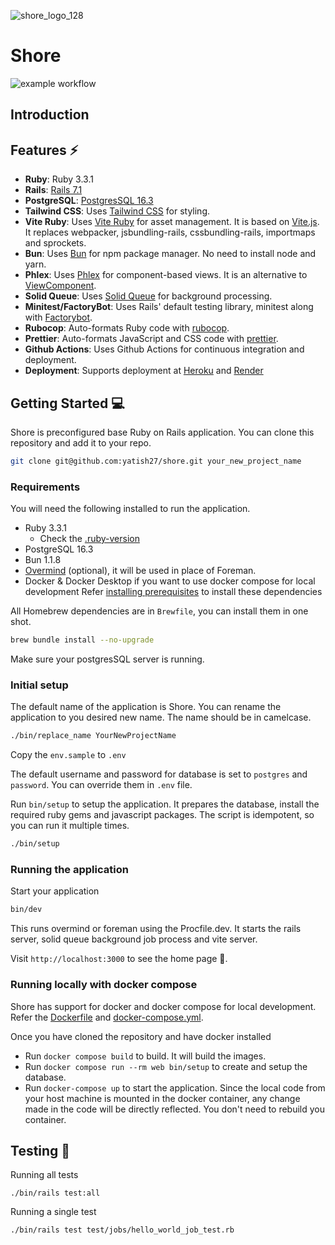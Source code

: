 ![shore_logo_128](https://github.com/yatish27/shore/assets/1014383/fbad8ed2-9510-4693-a342-4bafa515b164)

# Shore

![example workflow](https://github.com/yatish27/shore/actions/workflows/ci.yml/badge.svg)

## Introduction


## Features ⚡️

- **Ruby**: Ruby 3.3.1 
- **Rails**: [Rails 7.1](https://rubyonrails.org)
- **PostgreSQL**: [PostgresSQL 16.3](https://www.postgresql.org)
- **Tailwind CSS**: Uses [Tailwind CSS](https://tailwindcss.com) for styling.
- **Vite Ruby**: Uses [Vite Ruby](https://vite-ruby.netlify.app) for asset management. It is based on [Vite.js](https://vitejs.dev). It replaces webpacker, jsbundling-rails, cssbundling-rails, importmaps and sprockets.
- **Bun**: Uses [Bun](https://bun.sh) for npm package manager. No need to install node and yarn.
- **Phlex**: Uses [Phlex](https://www.phlex.fun) for component-based views. It is an alternative to [ViewComponent](https://viewcomponent.org).
- **Solid Queue**: Uses [Solid Queue](https://github.com/rails/solid_queue) for background processing.
- **Minitest/FactoryBot**: Uses Rails' default testing library, minitest along with [Factorybot](https://github.com/thoughtbot/factory_bot).
- **Rubocop**: Auto-formats Ruby code with [rubocop](https://rubocop.org).
- **Prettier**: Auto-formats JavaScript and CSS code with [prettier](https://prettier.io).
- **Github Actions**: Uses Github Actions for continuous integration and deployment.
- **Deployment**: Supports deployment at [Heroku](https://www.heroku.com/platform) and [Render](https://render.com)


## Getting Started 💻
Shore is preconfigured base Ruby on Rails application. You can clone this repository and add it to your repo.

```bash
git clone git@github.com:yatish27/shore.git your_new_project_name
```

### Requirements
You will need the following installed to run the application.

- Ruby 3.3.1
  - Check the [.ruby-version](.ruby-version)
- PostgreSQL 16.3
- Bun 1.1.8
- [Overmind](https://github.com/DarthSim/overmind) (optional), it will be used in place of Foreman.
- Docker & Docker Desktop if you want to use docker compose for local development 
Refer [installing prerequisites](./docs/installing_prerequisites.md) to install these dependencies

All Homebrew dependencies are in `Brewfile`, you can install them in one shot.

```bash
brew bundle install --no-upgrade
```
Make sure your postgresSQL server is running.

### Initial setup

The default name of the application is Shore. You can rename the application to you desired new name.
The name should be in camelcase.

```bash
./bin/replace_name YourNewProjectName
```

Copy the `env.sample` to `.env`

The default username and password for database is set to `postgres` and `password`. You can override them in `.env` file.


Run `bin/setup` to setup the application. It prepares the database, install the required ruby gems and javascript packages. The script is idempotent, so you can run it multiple times.

```bash
./bin/setup
```

### Running the application
Start your application

```bash
bin/dev
```


This runs overmind or foreman using the Procfile.dev. It starts the rails server, solid queue background job process and vite server.

Visit `http://localhost:3000` to see the home page 🚀.

### Running locally with docker compose
Shore has support for docker and docker compose for local development.
Refer the [Dockerfile](./Dockerfile.dev) and [docker-compose.yml](./docker-compose.yml).

Once you have cloned the repository and have docker installed

- Run `docker compose build` to build. It will build the images.
- Run `docker compose run --rm web bin/setup` to create and setup the database.
- Run `docker-compose up` to start the application. 
Since the local code from your host machine is mounted in the docker container, any change made in the code will be directly reflected. You don't need to rebuild you container.
 
## Testing 🧪
Running all tests
```
./bin/rails test:all
```

Running a single test
```
./bin/rails test test/jobs/hello_world_job_test.rb
```


